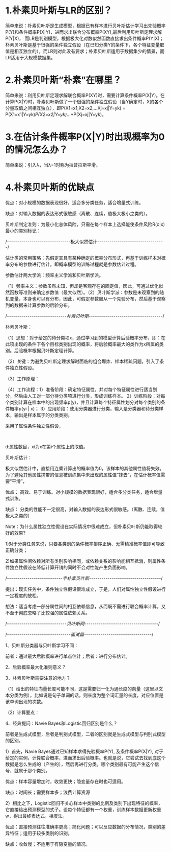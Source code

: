 # 1.朴素贝叶斯与LR的区别？

简单来说：朴素贝叶斯是生成模型，根据已有样本进行贝叶斯估计学习出先验概率P(Y)和条件概率P(X|Y)，进而求出联合分布概率P(XY),最后利用贝叶斯定理求解P(Y|X)， 而LR是判别模型，根据极大化对数似然函数直接求出条件概率P(Y|X)；朴素贝叶斯是基于很强的条件独立假设（在已知分类Y的条件下，各个特征变量取值是相互独立的），而LR则对此没有要求；朴素贝叶斯适用于数据集少的情景，而LR适用于大规模数据集。

# 2.朴素贝叶斯“朴素”在哪里？

简单来说：利用贝叶斯定理求解联合概率P(XY)时，需要计算条件概率P(X|Y)。在计算P(X|Y)时，朴素贝叶斯做了一个很强的条件独立假设（当Y确定时，X的各个分量取值之间相互独立），即P(X1=x1,X2=x2,...Xj=xj|Y=yk) = P(X1=x1|Y=yk)*P(X2=x2|Y=yk)*...*P(Xj=xj|Y=yk)。

# 3.在估计条件概率P(X|Y)时出现概率为0的情况怎么办？

简单来说：引入λ，当λ=1时称为拉普拉斯平滑。



# 4.朴素贝叶斯的优缺点

优点：对小规模的数据表现很好，适合多分类任务，适合增量式训练。

缺点：对输入数据的表达形式很敏感（离散、连续，值极大极小之类的）。



贝叶斯判定准则：为最小化总体风险，只需在每个样本上选择能使条件风险R(c|x)最小的类别标记： 

/-------------------------------极大似然估计---------------------------------/

估计类的常用策略：先假定其具有某种确定的概率分布形式，再基于训练样本对概率分布的参数进行估计。即概率模型的训练过程就是参数估计过程。

参数估计两大学派：频率主义学派和贝叶斯学派。

（1）频率主义：参数虽然未知，但却是客观存在的固定值，因此，可通过优化似然函数等准则来确定参数值（最大似然）。（2）贝叶斯学派：参数是未观察到的随机变量，本身也可以有分布，因此，可假定参数服从一个先验分布，然后基于观察到的数据来计算参数的后验分布。

/*-----------------------------朴素贝叶斯------------------------------------*/

朴素贝叶斯：

（1）思想：对于给定的待分类项x，通过学习到的模型计算后验概率分布，即：在此项出现的条件下各个目标类别出现的概率，将后验概率最大的类作为x所属的类别。后验概率根据贝叶斯定理计算。

（2）关键：为避免贝叶斯定理求解时面临的组合爆炸、样本稀疏问题，引入了条件独立性假设。

（3）工作原理： 

  

（4）工作流程：1）准备阶段：确定特征属性，并对每个特征属性进行适当划分，然后由人工对一部分待分类项进行分类，形成训练样本。 2）训练阶段：对每个类别计算在样本中的出现频率p(y)，并且计算每个特征属性划分对每个类别的条件概率p(yi | x)； 3）应用阶段：使用分类器进行分类，输入是分类器和待分类样本，输出是样本属于的分类类别。

采用了属性条件独立性假设，

​       

d:属性数目，xi为x在第i个属性上的取值。





贝叶斯估计：



极大似然估计中，直接用连乘计算出的概率值为0，该样本的其他属性值将失效。为了避免其他属性携带的信息被训练集中未出现的属性值“抹去”，在估计概率值需要“平滑”，

优点： 高效、易于训练。对小规模的数据表现很好，适合多分类任务，适合增量式训练。

缺点： 分类的性能不一定很高，对输入数据的表达形式很敏感。（离散、连续，值极大之类的）

Note：为什么属性独立性假设在实际情况中很难成立，但朴素贝叶斯仍能取得较好的效果?

1)对于分类任务来说，只要各类别的条件概率排序正确、无需精准概率值即可导致正确分类；

2)如果属性间依赖对所有类别影响相同，或依赖关系的影响能相互抵消，则属性条件独立性假设在降低计算开销的同时不会对性能产生负面影响。

/*---------------------------半朴素贝叶斯-----------------------------------*/

提出：现实任务中，条件独立性假设很难成立，于是，人们对属性独立性假设进行一定程度的放松。

想法：适当考虑一部分属性间的相互依赖信息，从而既不需进行联合概率计算，又不至于彻底忽略了比较强的属性依赖关系。

 

/*-----------------------------贝叶斯网------------------------------------*/



/*-------------------------------面试篇---------------------------------*/

1、贝叶斯分类器与贝叶斯学习不同：

前者：通过最大后验概率进行单点估计；后者：进行分布估计。

2、后验概率最大化准则意义？



3、朴素贝叶斯需要注意的地方？

（1）给出的特征向量长度可能不同，这是需要归一化为通长度的向量（这里以文本分类为例），比如说是句子单词的话，则长度为整个词汇量的长度，对应位置是该单词出现的次数。

（2）计算要点：



4、经典提问：Navie Bayes和Logistic回归区别是什么？

前者是生成式模型，后者是判别式模型，二者的区别就是生成式模型与判别式模型的区别。

1）首先，Navie Bayes通过已知样本求得先验概率P(Y), 及条件概率P(X|Y), 对于给定的实例，计算联合概率，进而求出后验概率。也就是说，它尝试去找到底这个数据是怎么生成的（产生的），然后再进行分类。哪个类别最有可能产生这个信号，就属于那个类别。

优点：样本容量增加时，收敛更快；隐变量存在时也可适用。

缺点：时间长；需要样本多；浪费计算资源

2）相比之下，Logistic回归不关心样本中类别的比例及类别下出现特征的概率，它直接给出预测模型的式子。设每个特征都有一个权重，训练样本数据更新权重w，得出最终表达式。梯度法。

优点：直接预测往往准确率更高；简化问题；可以反应数据的分布情况，类别的差异特征；适用于较多类别的识别。

缺点：收敛慢；不适用于有隐变量的情况。